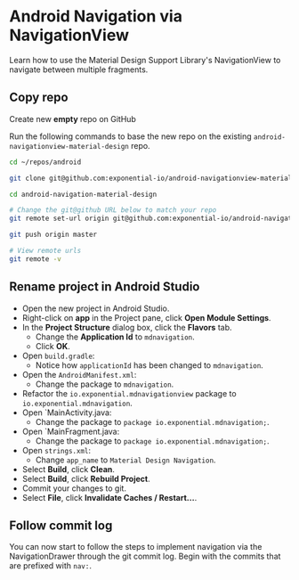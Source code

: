 # Android Navigation via NavigationView

Learn how to use the Material Design Support Library's NavigationView to navigate between multiple fragments.

## Copy repo

Create new **empty** repo on GitHub

Run the following commands to base the new repo on the existing `android-navigationview-material-design` repo.

```bash
cd ~/repos/android

git clone git@github.com:exponential-io/android-navigationview-material-design.git android-navigation-material-design

cd android-navigation-material-design

# Change the git@github URL below to match your repo
git remote set-url origin git@github.com:exponential-io/android-navigation-material-design.git

git push origin master

# View remote urls
git remote -v
```

## Rename project in Android Studio

- Open the new project in Android Studio.
- Right-click on **app** in the Project pane, click **Open Module Settings**.
- In the **Project Structure** dialog box, click the **Flavors** tab.
    - Change the **Application Id** to `mdnavigation`.
    - Click **OK**.
- Open `build.gradle`:
    - Notice how `applicationId` has been changed to `mdnavigation`.
- Open the `AndroidManifest.xml`:
    - Change the package to `mdnavigation`.
- Refactor the `io.exponential.mdnavigationview` package to `io.exponential.mdnavigation`.
- Open `MainActivity.java:
    - Change the package to `package io.exponential.mdnavigation;`.
- Open `MainFragment.java:
    - Change the package to `package io.exponential.mdnavigation;`.
- Open `strings.xml`:
    - Change `app_name` to `Material Design Navigation`.
- Select **Build**, click **Clean**.
- Select **Build**, click **Rebuild Project**.
- Commit your changes to git.
- Select **File**, click **Invalidate Caches / Restart...**.

## Follow commit log

You can now start to follow the steps to implement navigation via the NavigationDrawer through the git commit log. Begin with the commits that are prefixed with `nav:`.
